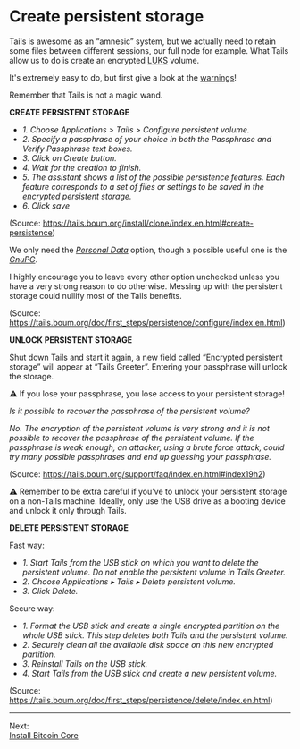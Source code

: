# Create persistent storage

Tails is awesome as an “amnesic” system, but we actually need to retain some files between different sessions, our full node for example. What Tails allow us to do is create an encrypted [LUKS](https://en.wikipedia.org/wiki/Linux_Unified_Key_Setup) volume.

It's extremely easy to do, but first give a look at the [warnings](https://tails.boum.org/doc/first_steps/persistence/warnings/index.en.html
)!

Remember that Tails is not a magic wand.

**CREATE PERSISTENT STORAGE**

* *1. Choose Applications > Tails > Configure persistent volume.*
* *2. Specify a passphrase of your choice in both the Passphrase and Verify Passphrase text boxes.*
* *3. Click on Create button.*
* *4. Wait for the creation to finish.*
* *5. The assistant shows a list of the possible persistence features. Each feature corresponds to a set of files or settings to be saved in the encrypted persistent storage.*
* *6. Click save*

(Source: https://tails.boum.org/install/clone/index.en.html#create-persistence)

We only need the [*Personal Data*](https://tails.boum.org/doc/first_steps/persistence/configure/index.en.html#index1h2) option, though a possible useful one is the [*GnuPG*](https://tails.boum.org/doc/first_steps/persistence/configure/index.en.html#index7h2).

I highly encourage you to leave every other option unchecked unless you have a very strong reason to do otherwise. 
Messing up with the persistent storage could nullify most of the Tails benefits.

(Source: https://tails.boum.org/doc/first_steps/persistence/configure/index.en.html)

**UNLOCK PERSISTENT STORAGE**

Shut down Tails and start it again, a new field called “Encrypted persistent storage” will appear at “Tails Greeter”. Entering your passphrase will unlock the storage. 

:warning: If you lose your passphrase, you lose access to your persistent storage! 

*Is it possible to recover the passphrase of the persistent volume?*

*No. The encryption of the persistent volume is very strong and it is not possible to recover the passphrase of the persistent volume. If the passphrase is weak enough, an attacker, using a brute force attack, could try many possible passphrases and end up guessing your passphrase.*

(Source: https://tails.boum.org/support/faq/index.en.html#index19h2)

:warning: Remember to be extra careful if you’ve to unlock your persistent storage on a non-Tails machine. 
Ideally, only use the USB drive as a booting device and unlock it only through Tails.  

**DELETE PERSISTENT STORAGE**

Fast way:

* *1. Start Tails from the USB stick on which you want to delete the persistent volume. Do not enable the persistent volume in Tails Greeter.*
* *2. Choose Applications ▸ Tails ▸ Delete persistent volume.*
* *3. Click Delete.*

Secure way:

* *1. Format the USB stick and create a single encrypted partition on the whole USB stick. This step deletes both Tails and the persistent volume.*
* *2. Securely clean all the available disk space on this new encrypted partition.*
* *3. Reinstall Tails on the USB stick.*
* *4. Start Tails from the USB stick and create a new persistent volume.*

(Source: https://tails.boum.org/doc/first_steps/persistence/delete/index.en.html)

---
Next:  
[Install Bitcoin Core](Bitcoin_Core_installation.md)
